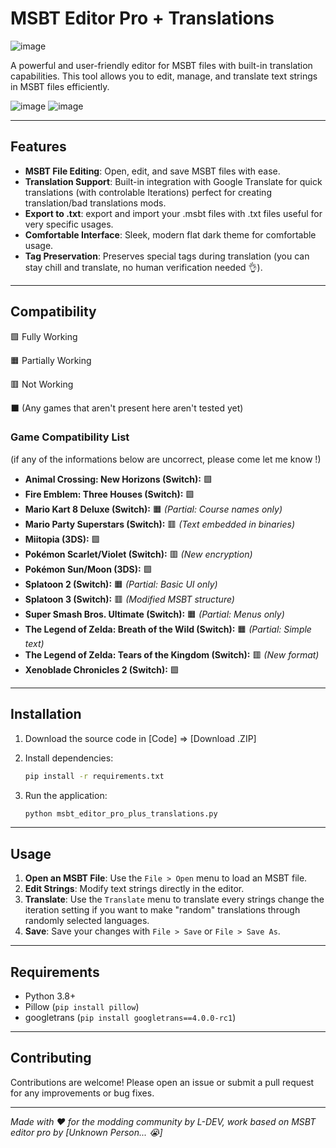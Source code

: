 # **MSBT Editor Pro + Translations**
![image](https://github.com/user-attachments/assets/b3d79ea2-01d0-4edb-a982-55d14f4d2c6b)


A powerful and user-friendly editor for MSBT files with built-in translation capabilities. This tool allows you to edit, manage, and translate text strings in MSBT files efficiently.

![image](https://github.com/user-attachments/assets/0868b7e8-c319-4ea8-829f-5e6de66ad04c)
![image](https://github.com/user-attachments/assets/3532649b-2848-4bdc-8235-35b8dad7dd50)


---

## Features

- **MSBT File Editing**: Open, edit, and save MSBT files with ease.
- **Translation Support**: Built-in integration with Google Translate for quick translations (with controlable Iterations) perfect for creating translation/bad translations mods.
- **Export to .txt**: export and import your .msbt files with .txt files useful for very specific usages.
- **Comfortable Interface**: Sleek, modern flat dark theme for comfortable usage.
- **Tag Preservation**: Preserves special tags during translation (you can stay chill and translate, no human verification needed 👌).

---
## Compatibility

🟩 Fully Working

🟧 Partially Working

🟥 Not Working 

⬛ (Any games that aren't present here aren't tested yet)

### **Game Compatibility List**  
(if any of the informations below are uncorrect, please come let me know !)

- **Animal Crossing: New Horizons (Switch):** 🟩  
- **Fire Emblem: Three Houses (Switch):** 🟩  
- **Mario Kart 8 Deluxe (Switch):** 🟧 *(Partial: Course names only)*  
- **Mario Party Superstars (Switch):** 🟥 *(Text embedded in binaries)*  
- **Miitopia (3DS):** 🟩  
- **Pokémon Scarlet/Violet (Switch):** 🟥 *(New encryption)*  
- **Pokémon Sun/Moon (3DS):** 🟩  
- **Splatoon 2 (Switch):** 🟧 *(Partial: Basic UI only)*  
- **Splatoon 3 (Switch):** 🟥 *(Modified MSBT structure)*  
- **Super Smash Bros. Ultimate (Switch):** 🟧 *(Partial: Menus only)*  
- **The Legend of Zelda: Breath of the Wild (Switch):** 🟧 *(Partial: Simple text)*  
- **The Legend of Zelda: Tears of the Kingdom (Switch):** 🟥 *(New format)*  
- **Xenoblade Chronicles 2 (Switch):** 🟩  

  
---

## Installation

1. Download the source code in [Code] => [Download .ZIP] 

2. Install dependencies:
   ```bash
   pip install -r requirements.txt
   ```

3. Run the application:
   ```bash
   python msbt_editor_pro_plus_translations.py
   ```

---

## Usage

1. **Open an MSBT File**: Use the `File > Open` menu to load an MSBT file.
2. **Edit Strings**: Modify text strings directly in the editor.
3. **Translate**: Use the `Translate` menu to translate every strings change the iteration setting if you want to make "random" translations through randomly selected languages.
4. **Save**: Save your changes with `File > Save` or `File > Save As`.

---

## Requirements

- Python 3.8+
- Pillow (`pip install pillow`)
- googletrans (`pip install googletrans==4.0.0-rc1`)

---

## Contributing

Contributions are welcome! Please open an issue or submit a pull request for any improvements or bug fixes.

---

*Made with ❤️ for the modding community by L-DEV, work based on MSBT editor pro by [Unknown Person... :sob:]*
